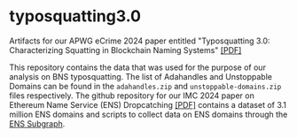 # typosquatting3.0
Artifacts for our APWG eCrime 2024 paper entitled "Typosquatting 3.0: Characterizing Squatting in Blockchain Naming Systems" [[PDF]](https://arxiv.org/pdf/2411.00352)

This repository contains the data that was used for the purpose of our analysis on BNS typosquatting. The list of Adahandles and Unstoppable Domains can be found in the `adahandles.zip` and `unstoppable-domains.zip` files respectively. The github repository for our IMC 2024 paper on Ethereum Name Service (ENS) Dropcatching [[PDF]](https://www.securitee.org/files/ens_domains_imc2024.pdf) contains a dataset of 3.1 million ENS domains and scripts to collect data on ENS domains through the [ENS Subgraph](https://docs.ens.domains/web/subgraph).